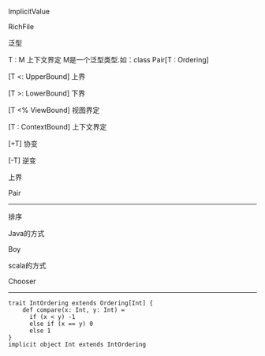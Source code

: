 
ImplicitValue

RichFile

泛型

T : M  上下文界定  M是一个泛型类型.如：class Pair[T : Ordering]

[T <: UpperBound]       上界

[T >: LowerBound]       下界

[T <% ViewBound]        视图界定

[T : ContextBound]      上下文界定

[+T] 协变

[-T] 逆变


上界

Pair

---

排序

Java的方式

Boy

scala的方式

Chooser

---

```
trait IntOrdering extends Ordering[Int] {
    def compare(x: Int, y: Int) =
      if (x < y) -1
      else if (x == y) 0
      else 1
}
implicit object Int extends IntOrdering

```